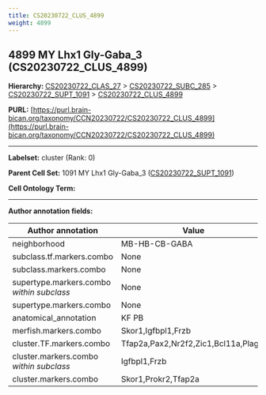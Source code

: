 ```yaml
---
title: CS20230722_CLUS_4899
weight: 4899
---
```

## 4899 MY Lhx1 Gly-Gaba_3 (CS20230722_CLUS_4899)
<b>Hierarchy: </b>
[CS20230722_CLAS_27](../CS20230722_CLAS_27) >
[CS20230722_SUBC_285](../CS20230722_SUBC_285) >
[CS20230722_SUPT_1091](../CS20230722_SUPT_1091) >
[CS20230722_CLUS_4899](../CS20230722_CLUS_4899)

**PURL:** [https://purl.brain-bican.org/taxonomy/CCN20230722/CS20230722_CLUS_4899](https://purl.brain-bican.org/taxonomy/CCN20230722/CS20230722_CLUS_4899)

---


**Labelset:** cluster (Rank: 0)

**Parent Cell Set:** 1091 MY Lhx1 Gly-Gaba_3 ([CS20230722_SUPT_1091](../CS20230722_SUPT_1091))



**Cell Ontology Term:** 

[MARKER GENES.]: #


---

[TRANSFERRED ANNOTATIONS.]: #


[AUTHOR ANNOTATION FIELDS.]: #


**Author annotation fields:**

| Author annotation | Value |
|-------------------|-------|
|neighborhood|MB-HB-CB-GABA|
|subclass.tf.markers.combo|None|
|subclass.markers.combo|None|
|supertype.markers.combo _within subclass_|None|
|supertype.markers.combo|None|
|anatomical_annotation|KF PB|
|merfish.markers.combo|Skor1,Igfbpl1,Frzb|
|cluster.TF.markers.combo|Tfap2a,Pax2,Nr2f2,Zic1,Bcl11a,Plagl1|
|cluster.markers.combo _within subclass_|Igfbpl1,Frzb|
|cluster.markers.combo|Skor1,Prokr2,Tfap2a|
